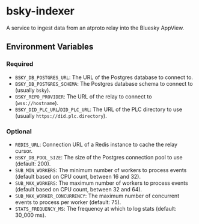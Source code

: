 # bsky-indexer

A service to ingest data from an atproto relay into the Bluesky AppView.

## Environment Variables


### Required

- `BSKY_DB_POSTGRES_URL`: The URL of the Postgres database to connect to.
- `BSKY_DB_POSTGRES_SCHEMA`: The Postgres database schema to connect to (usually `bsky`).
- `BSKY_REPO_PROVIDER`: The URL of the relay to connect to (`wss://hostname`).
- `BSKY_DID_PLC_URL`/`DID_PLC_URL`: The URL of the PLC directory to use (usually
  `https://did.plc.directory`).

### Optional

- `REDIS_URL`: Connection URL of a Redis instance to cache the relay cursor.
- `BSKY_DB_POOL_SIZE`: The size of the Postgres connection pool to use (default: 200).
- `SUB_MIN_WORKERS`: The minimum number of workers to process events (default based on CPU count,
  between 16 and 32).
- `SUB_MAX_WORKERS`: The maximum number of workers to process events (default based on CPU count,
  between 32 and 64).
- `SUB_MAX_WORKER_CONCURRENCY`: The maximum number of concurrent events to process per worker
  (default: 75).
- `STATS_FREQUENCY_MS`: The frequency at which to log stats (default: 30_000 ms).
